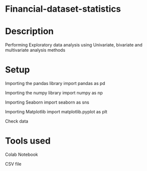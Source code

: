 # Financial-dataset-statistics

# Description #

Performing Exploratory data analysis using Univariate, bivariate and multivariate analysis methods

# Setup #

Importing the pandas library
import pandas as pd 

Importing the numpy library
import numpy as np 

Importing Seaborn
import seaborn as sns

Importing Matplotlib
import matplotlib.pyplot as plt

Check data

# Tools used #

Colab Notebook

CSV file
